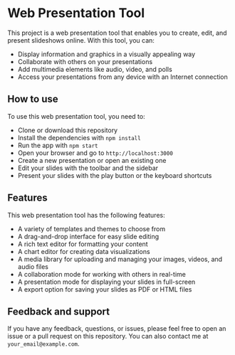 # Web Presentation Tool

This project is a web presentation tool that enables you to create, edit, and present slideshows online. With this tool, you can:

- Display information and graphics in a visually appealing way
- Collaborate with others on your presentations
- Add multimedia elements like audio, video, and polls
- Access your presentations from any device with an Internet connection

## How to use

To use this web presentation tool, you need to:

- Clone or download this repository
- Install the dependencies with `npm install`
- Run the app with `npm start`
- Open your browser and go to `http://localhost:3000`
- Create a new presentation or open an existing one
- Edit your slides with the toolbar and the sidebar
- Present your slides with the play button or the keyboard shortcuts

## Features

This web presentation tool has the following features:

- A variety of templates and themes to choose from
- A drag-and-drop interface for easy slide editing
- A rich text editor for formatting your content
- A chart editor for creating data visualizations
- A media library for uploading and managing your images, videos, and audio files
- A collaboration mode for working with others in real-time
- A presentation mode for displaying your slides in full-screen
- A export option for saving your slides as PDF or HTML files

## Feedback and support

If you have any feedback, questions, or issues, please feel free to open an issue or a pull request on this repository. You can also contact me at `your_email@example.com`.

